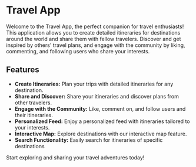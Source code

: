 # Travel App

Welcome to the Travel App, the perfect companion for travel enthusiasts! This application allows you to create detailed itineraries for destinations around the world and share them with fellow travelers. Discover and get inspired by others' travel plans, and engage with the community by liking, commenting, and following users who share your interests.

## Features
- **Create Itineraries:** Plan your trips with detailed itineraries for any destination.
- **Share and Discover:** Share your itineraries and discover plans from other travelers.
- **Engage with the Community:** Like, comment on, and follow users and their itineraries.
- **Personalized Feed:** Enjoy a personalized feed with itineraries tailored to your interests.
- **Interactive Map:** Explore destinations with our interactive map feature.
- **Search Functionality:** Easily search for itineraries of specific destinations

Start exploring and sharing your travel adventures today!
